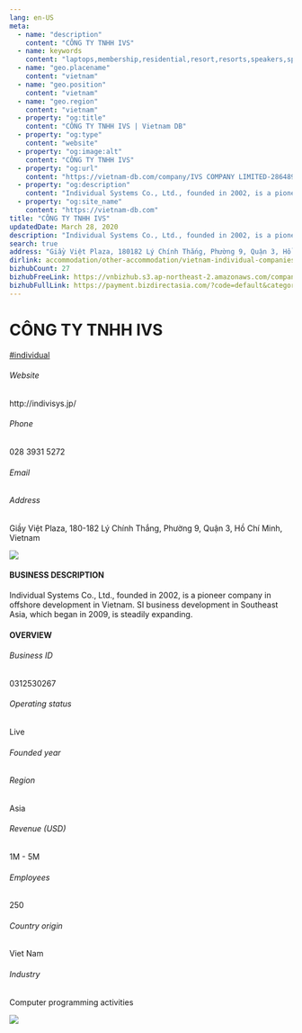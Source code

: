 ```yaml
---
lang: en-US
meta:
  - name: "description"
    content: "CÔNG TY TNHH IVS"
  - name: keywords
    content: "laptops,membership,residential,resort,resorts,speakers,spirits,virtual,wireless,wireless,wireless,wireless,wireless,wireless,wireless,wireless,wireless,vietnam-individual-companies"
  - name: "geo.placename"
    content: "vietnam"
  - name: "geo.position"
    content: "vietnam"
  - name: "geo.region"
    content: "vietnam"
  - property: "og:title"
    content: "CÔNG TY TNHH IVS | Vietnam DB"
  - property: "og:type"
    content: "website"
  - property: "og:image:alt"
    content: "CÔNG TY TNHH IVS"
  - property: "og:url"
    content: "https://vietnam-db.com/company/IVS COMPANY LIMITED-2864892"
  - property: "og:description"
    content: "Individual Systems Co., Ltd., founded in 2002, is a pioneer company in offshore development in Vietnam. SI business development in Southeast Asia, which began in 2009, is steadily expanding."
  - property: "og:site_name"
    content: "https://vietnam-db.com"
title: "CÔNG TY TNHH IVS"
updatedDate: March 28, 2020
description: "Individual Systems Co., Ltd., founded in 2002, is a pioneer company in offshore development in Vietnam. SI business development in Southeast Asia, which began in 2009, is steadily expanding."
search: true
address: "Giầy Việt Plaza, 180182 Lý Chính Thắng, Phường 9, Quận 3, Hồ Chí Minh, Vietnam"
dirlink: accommodation/other-accommodation/vietnam-individual-companies
bizhubCount: 27
bizhubFreeLink: https://vnbizhub.s3.ap-northeast-2.amazonaws.com/companies/vietnam-individual-companies_preview.xlsx
bizhubFullLink: https://payment.bizdirectasia.com/?code=default&category=bizhub&item=vietnam-individual-companies&redirect=https://vietnam-db.com
---
```



<div class="bd-item">
    <div class="item-content">
        <div class="detail-title-wrap">
            <h1 class="detail-title">
                CÔNG TY TNHH IVS
            </h1>
        </div>
		<div class="detail-tagslist"><a href="/accommodation/other-accommodation/tags/individual" class="detail-tagitem">#individual</a></div>
        <h6 class="bd-label">Website</h6>
        <p>http://indivisys.jp/</p>
		<h6 class="bd-label">Phone</h6>
        <p>028 3931 5272</p>
        <h6 class="bd-label">Email</h6>
        <p><a class="textColorPrimary" href="#"></a></p>
        <h6 class="bd-label">Address</h6>
        <p>Giầy Việt Plaza, 180-182 Lý Chính Thắng, Phường 9, Quận 3, Hồ Chí Minh, Vietnam</p>
    </div>
</div>

<div class="banner-wrap text-center"><a href="" class="banner-link"><img src="/assets/vndb.com/BannerAds2.jpg" class="banner-img"></a></div>

<div class="bd-item">
    <div class="item-content">
        <h4 class="textColorPrimary item-title">BUSINESS DESCRIPTION</h4>
        <p>Individual Systems Co., Ltd., founded in 2002, is a pioneer company in offshore development in Vietnam. SI business development in Southeast Asia, which began in 2009, is steadily expanding.</p>
    </div>
</div>

<div class="bd-item">
    <div class="item-content">
        <h4 class="textColorPrimary item-title">OVERVIEW</h4>
        <div class="item-info">
            <h6 class="bd-label">Business ID</h6>
            <p>0312530267</p>
        </div>
        <div class="item-info">
            <h6 class="bd-label">Operating status</h6>
            <p>Live<small class="bd-status_dot live"></small></p>
        </div>
        <div class="item-info">
            <h6 class="bd-label">Founded year</h6>
            <p></p>
        </div>
        <div class="item-info">
            <h6 class="bd-label">Region</h6>
            <p>Asia</p>
        </div>
        <div class="item-info">
            <h6 class="bd-label">Revenue (USD)</h6>
            <p>1M - 5M</p>
        </div>
        <div class="item-info">
            <h6 class="bd-label">Employees</h6>
            <p>250</p>
        </div>
        <div class="item-info">
            <h6 class="bd-label">Country origin</h6>
            <p>Viet Nam</p>
        </div>
        <div class="item-info">
            <h6 class="bd-label">Industry</h6>
            <p>Computer programming activities</p>
        </div>
    </div>
</div>

<div class="banner-wrap text-center"><a href="" class="banner-link"><img src="/assets/vndb.com/BannerAd_04_728x90.jpg" class="banner-img"></a></div>

<CustomPopup popupTitle="ENTER EMAIL TO DOWNLOAD" popupSubTitle="The companies data will be sent to your inbox. Please enter your email." :free="this.$frontmatter.bizhubFreeLink" :paid="this.$frontmatter.bizhubFullLink" :count="this.$frontmatter.bizhubCount"/>

